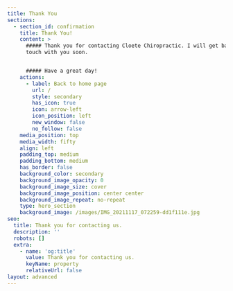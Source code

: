 ```yaml
---
title: Thank You
sections:
  - section_id: confirmation
    title: Thank You!
    content: >
      ##### Thank you for contacting Cloete Chiropractic. I will get back in
      touch with you soon.


      ##### Have a great day!
    actions:
      - label: Back to home page
        url: /
        style: secondary
        has_icon: true
        icon: arrow-left
        icon_position: left
        new_window: false
        no_follow: false
    media_position: top
    media_width: fifty
    align: left
    padding_top: medium
    padding_bottom: medium
    has_border: false
    background_color: secondary
    background_image_opacity: 0
    background_image_size: cover
    background_image_position: center center
    background_image_repeat: no-repeat
    type: hero_section
    background_image: /images/IMG_20211117_072259-dd1f111e.jpg
seo:
  title: Thank you for contacting us.
  description: ''
  robots: []
  extra:
    - name: 'og:title'
      value: Thank you for contacting us.
      keyName: property
      relativeUrl: false
layout: advanced
---
```

